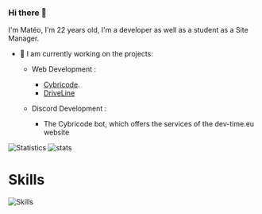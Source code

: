 ### Hi there 👋

I'm Matéo, I'm 22 years old, I'm a developer as well as a student as a Site Manager.

- 🔭 I am currently working on the projects:

  - Web Development :
    - [Cybricode](https://cybricode.com).
    - [DriveLine](https://dll.cybrico.de)
    
  - Discord Development :
    - The Cybricode bot, which offers the services of the dev-time.eu website

![Statistics](https://github-readme-stats.vercel.app/api?username=devkiliozofficiel&locale=en&theme=onedark&show_icons=true&border_radius=15) ![stats](https://github-readme-stats.vercel.app/api/top-langs/?username=devkiliozofficiel&locate=fr&custom_title=Languages&theme=onedark&border_radius=15)

# Skills
![Skills](https://skillicons.dev/icons?i=atom,autocad,bash,bootstrap,cloudflare,discord,bots,electron,figma,github,html,js,css,linkedin,linux,mysql,nodejs,ps,postman,twitter&theme=dark&perline=5)

